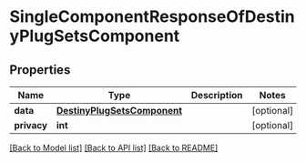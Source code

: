 # SingleComponentResponseOfDestinyPlugSetsComponent

## Properties
Name | Type | Description | Notes
------------ | ------------- | ------------- | -------------
**data** | [**DestinyPlugSetsComponent**](DestinyPlugSetsComponent.md) |  | [optional] 
**privacy** | **int** |  | [optional] 

[[Back to Model list]](../README.md#documentation-for-models) [[Back to API list]](../README.md#documentation-for-api-endpoints) [[Back to README]](../README.md)


